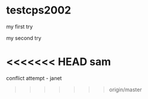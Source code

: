 # testcps2002

my first try

my second try

<<<<<<< HEAD
sam 
=======
conflict attempt - janet 
>>>>>>> origin/master
